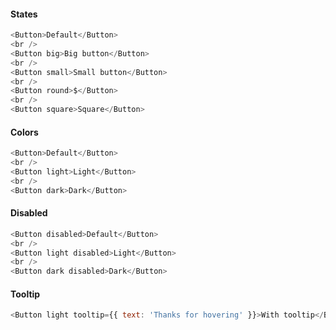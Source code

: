 #### States
```js
<Button>Default</Button>
<br />
<Button big>Big button</Button>
<br />
<Button small>Small button</Button>
<br />
<Button round>$</Button>
<br />
<Button square>Square</Button>
```

#### Colors
```js
<Button>Default</Button>
<br />
<Button light>Light</Button>
<br />
<Button dark>Dark</Button>
```

#### Disabled
```js
<Button disabled>Default</Button>
<br />
<Button light disabled>Light</Button>
<br />
<Button dark disabled>Dark</Button>
```

#### Tooltip
```js
<Button light tooltip={{ text: 'Thanks for hovering' }}>With tooltip</Button>
```
